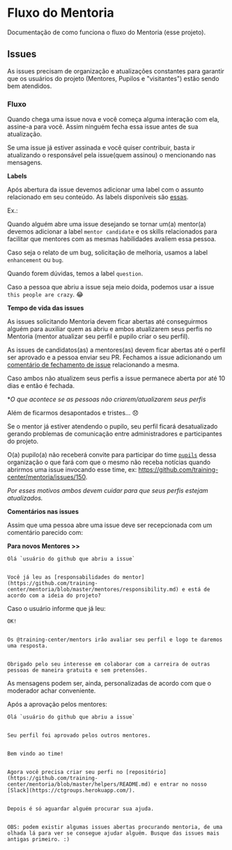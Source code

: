 # Fluxo do Mentoria


Documentação de como funciona o fluxo do Mentoria (esse projeto).


## Issues


As issues precisam de organização e atualizações constantes para garantir que os usuários do projeto (Mentores, Pupilos e "visitantes") estão sendo bem atendidos.


### Fluxo


Quando chega uma issue nova e você começa alguma interação com ela, assine-a para você. Assim ninguém fecha essa issue antes de sua atualização.


Se uma issue já estiver assinada e você quiser contribuir, basta ir atualizando o responsável pela issue(quem assinou) o mencionando nas mensagens.


**Labels**


Após abertura da issue devemos adicionar uma label com o assunto relacionado em seu conteúdo. As labels disponíveis são [essas](https://github.com/training-center/mentoria/labels).


Ex.: 


Quando alguém abre uma issue desejando se tornar um(a) mentor(a) devemos adicionar a label `mentor candidate` e os skills relacionados para facilitar que mentores com as mesmas habilidades avaliem essa pessoa.


Caso seja o relato de um bug, solicitação de melhoria, usamos a label `enhancement` ou `bug`.


Quando forem dúvidas, temos a label `question`.


Caso a pessoa que abriu a issue seja meio doida, podemos usar a issue `this people are crazy`. :joy:


**Tempo de vida das issues**


As issues solicitando Mentoria devem ficar abertas até conseguirmos alguém para auxiliar quem as abriu e ambos atualizarem seus perfis no Mentoria (mentor atualizar seu perfil e pupilo criar o seu perfil).


As issues de candidatos(as) a mentores(as) devem ficar abertas até o perfil ser aprovado e a pessoa enviar seu PR. Fechamos a issue adicionando um [comentário de fechamento de issue](https://help.github.com/articles/closing-issues-via-commit-messages/) relacionando a mesma.


Caso ambos não atualizem seus perfis a issue permanece aberta por até 10 dias e então é fechada.


**O que acontece se as pessoas não criarem/atualizarem seus perfis*


Além de ficarmos desapontados e tristes... :disappointed:


Se o mentor já estiver atendendo o pupilo, seu perfil ficará desatualizado gerando problemas de comunicação entre administradores e participantes do projeto.


O(a) pupilo(a) não receberá convite para participar do time [`pupils`](https://github.com/orgs/training-center/people) dessa organização o que fará com que o mesmo não receba notícias quando abrirmos uma issue invocando esse time, ex: https://github.com/training-center/mentoria/issues/150.


*Por esses motivos ambos devem cuidar para que seus perfis estejam atualizados.*


**Comentários nas issues**


Assim que uma pessoa abre uma issue deve ser recepcionada com um comentário parecido com:


**Para novos Mentores >>**


```
Olá `usuário do github que abriu a issue`


Você já leu as [responsabilidades do mentor](https://github.com/training-center/mentoria/blob/master/mentores/responsibility.md) e está de acordo com a ideia do projeto?
```


Caso o usuário informe que já leu:


```
OK!


Os @training-center/mentors irão avaliar seu perfil e logo te daremos uma resposta.


Obrigado pelo seu interesse em colaborar com a carreira de outras pessoas de maneira gratuita e sem pretensões.
```


As mensagens podem ser, ainda, personalizadas de acordo com que o moderador achar conveniente.


Após a aprovação pelos mentores:


```
Olá `usuário do github que abriu a issue`


Seu perfil foi aprovado pelos outros mentores.


Bem vindo ao time!


Agora você precisa criar seu perfi no [repositório](https://github.com/training-center/mentoria/blob/master/helpers/README.md) e entrar no nosso [Slack](https://ctgroups.herokuapp.com/).


Depois é só aguardar alguém procurar sua ajuda.


OBS: podem existir algumas issues abertas procurando mentoria, de uma olhada lá para ver se consegue ajudar alguém. Busque das issues mais antigas primeiro. :)
```
